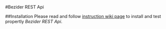 #Bezider REST Api
	
##Installation
	Please read and follow [instruction wiki page](https://github.com/dinostroza/bezider-rest-api/wiki/Installation) to install and test propertly *Bezider REST Api*.
